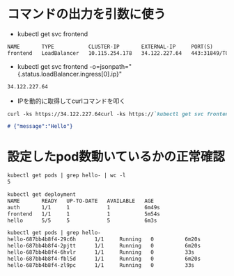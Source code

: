 # コマンドの出力を引数に使う
- kubectl get svc frontend
```md
NAME       TYPE           CLUSTER-IP       EXTERNAL-IP     PORT(S)         AGE
frontend   LoadBalancer   10.115.254.178   34.122.227.64   443:31849/TCP   2m15s
```
- kubectl get svc frontend -o=jsonpath="{.status.loadBalancer.ingress[0].ip}"
```md
34.122.227.64
```
- IPを動的に取得してcurlコマンドを叩く
```md
curl -ks https://34.122.227.64curl -ks https://`kubectl get svc frontend -o=jsonpath="{.status.loadBalancer.ingress[0].ip}"`

# {"message":"Hello"}
```


# 設定したpod数動いているかの正常確認
```md
kubectl get pods | grep hello- | wc -l
5

kubectl get deployment
NAME       READY   UP-TO-DATE   AVAILABLE   AGE
auth       1/1     1            1           6m49s
frontend   1/1     1            1           5m54s
hello      5/5     5            5           6m3s

kubectl get pods | grep hello-
hello-687bb4b8f4-29c6h      1/1     Running   0          6m20s
hello-687bb4b8f4-2pjtt      1/1     Running   0          6m20s
hello-687bb4b8f4-6hvlr      1/1     Running   0          33s
hello-687bb4b8f4-fbl5d      1/1     Running   0          6m20s
hello-687bb4b8f4-zl9pc      1/1     Running   0          33s
```
